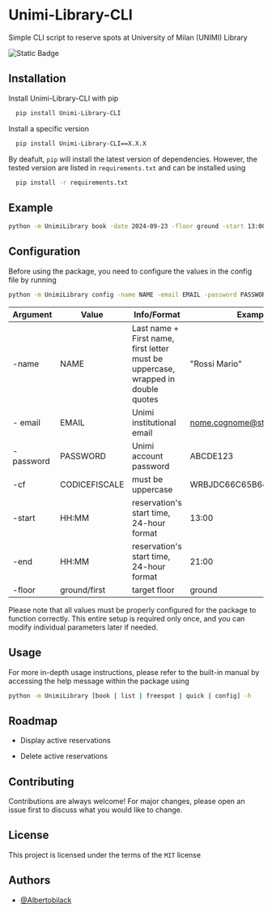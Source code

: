 # Unimi-Library-CLI 

Simple CLI script to reserve spots at University of Milan (UNIMI) Library

![Static Badge](https://img.shields.io/badge/semver-1.1.1-blue)
## Installation

Install Unimi-Library-CLI with pip

```bash
  pip install Unimi-Library-CLI
```

Install a specific version

```bash
  pip install Unimi-Library-CLI==X.X.X
```

By deafult, `pip` will install the latest version of dependencies. However, the tested version are listed in `requirements.txt` and can be installed using

```bash
  pip install -r requirements.txt
```
## Example

```bash
python -m UnimiLibrary book -date 2024-09-23 -floor ground -start 13:00 -end 21:00
```
## Configuration

Before using the package, you need to configure the values in the config file by running

```bash
python -m UnimiLibrary config -name NAME -email EMAIL -password PASSWORD -cf CODICEFISCALE -start HH:MM -end HH:MM -floor [{ground, first}]
```

| Argument | Value         | Info/Format       | Example       |
| ------------- | ------------- | ------------- | ------------- |
| -name | NAME  | Last name + First name, first letter must be uppercase, wrapped in double quotes | "Rossi Mario" |
| - email | EMAIL  | Unimi institutional email | nome.cognome@studenti.unimi.it |
| -password | PASSWORD | Unimi account password | ABCDE123 |
| -cf | CODICEFISCALE | must be uppercase | WRBJDC66C65B642X |
| -start | HH:MM | reservation's start time, 24-hour format | 13:00 |
| -end | HH:MM | reservation's start time, 24-hour format | 21:00|
| -floor | ground/first | target floor | ground |


Please note that all values must be properly configured for the package to function correctly. This entire setup is required only once, and you can modify individual parameters later if needed.
## Usage

For more in-depth usage instructions, please refer to the built-in manual by accessing the help message within the package using

```bash
python -m UnimiLibrary [book | list | freespot | quick | config] -h
```

## Roadmap

- Display active reservations

- Delete active reservations
## Contributing

Contributions are always welcome! For major changes, please open an issue first
to discuss what you would like to change.
## License

This project is licensed under the terms of the `MIT` license
## Authors

- [@Albertobilack](https://github.com/Albertobilack)